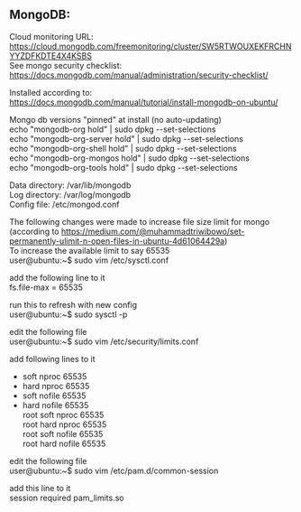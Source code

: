 ## MongoDB:
Cloud monitoring URL: https://cloud.mongodb.com/freemonitoring/cluster/SW5RTWOUXEKFRCHNYYZDFKDTE4X4KSBS  
See mongo security checklist: https://docs.mongodb.com/manual/administration/security-checklist/  


Installed according to:  
https://docs.mongodb.com/manual/tutorial/install-mongodb-on-ubuntu/  

Mongo db versions "pinned" at install (no auto-updating)  
echo "mongodb-org hold" | sudo dpkg --set-selections  
echo "mongodb-org-server hold" | sudo dpkg --set-selections  
echo "mongodb-org-shell hold" | sudo dpkg --set-selections  
echo "mongodb-org-mongos hold" | sudo dpkg --set-selections  
echo "mongodb-org-tools hold" | sudo dpkg --set-selections  
  
Data directory: /var/lib/mongodb  
Log directory: /var/log/mongodb  
Config file: /etc/mongod.conf  

The following changes were made to increase file size limit for mongo (according to https://medium.com/@muhammadtriwibowo/set-permanently-ulimit-n-open-files-in-ubuntu-4d61064429a)  
To increase the available limit to say 65535  
user@ubuntu:~$ sudo vim /etc/sysctl.conf  

add the following line to it  
fs.file-max = 65535  

run this to refresh with new config  
user@ubuntu:~$ sudo sysctl -p  

edit the following file  
user@ubuntu:~$ sudo vim /etc/security/limits.conf  

add following lines to it  
* soft     nproc          65535      
* hard     nproc          65535     
* soft     nofile         65535     
* hard     nofile         65535  
root soft     nproc          65535      
root hard     nproc          65535     
root soft     nofile         65535     
root hard     nofile         65535  

edit the following file  
user@ubuntu:~$ sudo vim /etc/pam.d/common-session  

add this line to it  
session required pam_limits.so  

 

